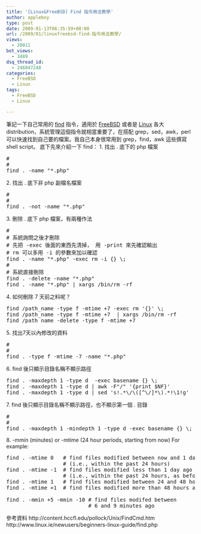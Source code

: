 ```yaml
---
title: '[Linux&FreeBSD] Find 指令用法教學'
author: appleboy
type: post
date: 2009-01-13T06:35:59+00:00
url: /2009/01/linuxfreebsd-find-指令用法教學/
views:
  - 20011
bot_views:
  - 3489
dsq_thread_id:
  - 246847248
categories:
  - FreeBSD
  - Linux
tags:
  - FreeBSD
  - Linux

---
```

筆記一下自己常用的 [find][1] 指令，適用於 [FreeBSD][2] 或者是 [Linux][3] 各大 distribution，系統管理這個指令就相當重要了，在搭配 grep，sed，awk，perl 可以快速找到自己要的檔案。我自己本身很常用到 grep，find，awk 這些撰寫 shell script。 底下先來介紹一下 find： 1. 找出 . 底下的 php 檔案 

<pre class="brush: bash; title: ; notranslate" title="">#
#
find . -name "*.php"</pre> 2. 找出 . 底下非 php 副檔名檔案 

<pre class="brush: bash; title: ; notranslate" title="">#
#
find . -not -name "*.php"</pre>

<!--more--> 3. 刪除 . 底下 php 檔案，有兩種作法 

<pre class="brush: bash; title: ; notranslate" title="">#
# 系統詢問之後才刪除
# 先把 -exec 後面的東西先清掉， 用 -print 來先確認輸出
# rm 可以多用 -i 的參數來加以確認
find . -name "*.php" -exec rm -i {} \;
#
# 系統直接刪除
find . -delete -name "*.php"
find . -name "*.php" | xargs /bin/rm -rf</pre> 4. 如何刪除 7 天前之料呢？ 

<pre class="brush: bash; title: ; notranslate" title="">find /path_name -type f -mtime +7 -exec rm '{}' \;
find /path_name -type f -mtime +7  | xargs /bin/rm -rf
find /path_name -delete -type f -mtime +7</pre> 5. 找出7天以內修改的資料 

<pre class="brush: bash; title: ; notranslate" title="">#
#
find . -type f -mtime -7 -name "*.php"</pre> 6. find 後只顯示目錄名稱不顯示路徑 

<pre class="brush: bash; title: ; notranslate" title="">find . -maxdepth 1 -type d  -exec basename {} \;
find . -maxdepth 1 -type d | awk -F"/" '{print $NF}'
find . -maxdepth 1 -type d | sed 's!.*\/\([^\/]*\).*!\1!g'</pre> 7. find 後只顯示目錄名稱不顯示路徑，也不顯示第一個 . 目錄 

<pre class="brush: bash; title: ; notranslate" title="">#
#
find . -maxdepth 1 -mindepth 1 -type d -exec basename {} \;</pre> 8. -mmin (minutes) or -mtime (24 hour periods, starting from now) For example: 

<pre class="brush: bash; title: ; notranslate" title="">find . -mtime 0   # find files modified between now and 1 day ago
                  # (i.e., within the past 24 hours)
find . -mtime -1  # find files modified less than 1 day ago
                  # (i.e., within the past 24 hours, as before)
find . -mtime 1   # find files modified between 24 and 48 hours ago
find . -mtime +1  # find files modified more than 48 hours ago

find . -mmin +5 -mmin -10 # find files modifed between
                          # 6 and 9 minutes ago</pre> 參考資料 http://content.hccfl.edu/pollock/Unix/FindCmd.htm http://www.linux.ie/newusers/beginners-linux-guide/find.php

 [1]: http://linux.about.com/od/commands/l/blcmdl1_find.htm
 [2]: http://www.freebsd.org
 [3]: http://en.wikipedia.org/wiki/Linux